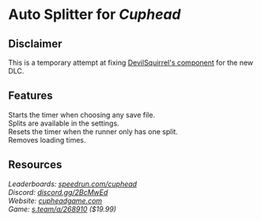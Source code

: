 # Auto Splitter for ***Cuphead***
## Disclaimer
This is a temporary attempt at fixing [DevilSquirrel's component](https://github.com/ShootMe/LiveSplit.Cuphead) for the new DLC.

## Features
Starts the timer when choosing any save file.  
Splits are available in the settings.  
Resets the timer when the runner only has one split.  
Removes loading times.

## Resources
*Leaderboards: [speedrun.com/cuphead](https://speedrun.com/cuphead)*  
*Discord: [discord.gg/2BcMwEd](https://discord.gg/2BcMwEd)*  
*Website: [cupheadgame.com](https://cupheadgame.com)*  
*Game: [s.team/a/268910](https://s.team/a/268910) ($19.99)*